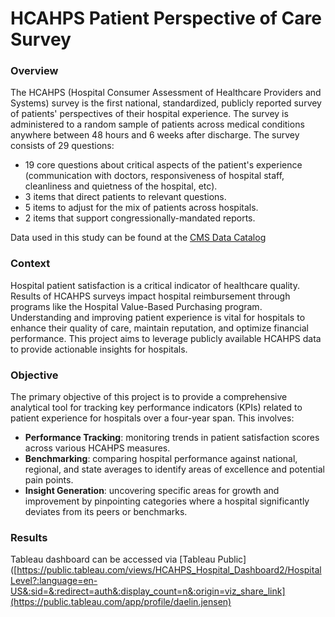 # HCAHPS Patient Perspective of Care Survey
### Overview
The HCAHPS (Hospital Consumer Assessment of Healthcare Providers and Systems) survey is the first national, standardized, publicly reported survey of patients' perspectives of their hospital experience. The survey is administered to a random sample of patients across medical conditions anywhere between 48 hours and 6 weeks after discharge. The survey consists of 29 questions:
  - 19 core questions about critical aspects of the patient's experience (communication with doctors, responsiveness of hospital staff, cleanliness and quietness of the hospital, etc).
  - 3 items that direct patients to relevant questions.
  - 5 items to adjust for the mix of patients across hospitals.
  - 2 items that support congressionally-mandated reports.

Data used in this study can be found at the [CMS Data Catalog](https://data.cms.gov/provider-data/search?theme=Hospitals)

### Context
Hospital patient satisfaction is a critical indicator of healthcare quality. Results of HCAHPS surveys impact hospital reimbursement through programs like the Hospital Value-Based Purchasing program. Understanding and improving patient experience is vital for hospitals to enhance their quality of care, maintain reputation, and optimize financial performance. This project aims to leverage publicly available HCAHPS data to provide actionable insights for hospitals.

### Objective
The primary objective of this project is to provide a comprehensive analytical tool for tracking key performance indicators (KPIs) related to patient experience for hospitals over a four-year span. This involves:
  - **Performance Tracking**: monitoring trends in patient satisfaction scores across various HCAHPS measures.
  - **Benchmarking**: comparing hospital performance against national, regional, and state averages to identify areas of excellence and potential pain points.
  - **Insight Generation**: uncovering specific areas for growth and improvement by pinpointing categories where a hospital significantly deviates from its peers or benchmarks.

### Results
Tableau dashboard can be accessed via [Tableau Public]([https://public.tableau.com/views/HCAHPS_Hospital_Dashboard2/HospitalLevel?:language=en-US&:sid=&:redirect=auth&:display_count=n&:origin=viz_share_link](https://public.tableau.com/app/profile/daelin.jensen)
